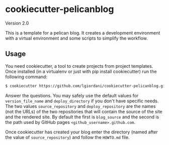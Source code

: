 # cookiecutter-pelicanblog

Version 2.0

This is a template for a pelican blog. It creates a development environment with a virtual environment and some scripts to simplify the workflow.

## Usage

You need cookiecutter, a tool to create projects from project templates. Once installed (in a virtualenv or just with pip install cookiecutter) run the following command:

``` sh
$ cookiecutter https://github.com/lgiordani/cookiecutter-pelicanblog.git
```

Answer the questions. You may safely use the default values for `version_file_name` and `deploy_directory` if you don't have specific needs. The two values `source_repository` and `deploy_repository` are the names (not the URLs) of the two repositories that will contain the source of the site and the rendered site. By default the first is `blog_source` and the second is the path used by GitHub pages `<github_username>.github.com`.

Once cookiecutter has created your blog enter the directory (named after the value of `source_repository`) and follow the `HOWTO.md` file.
